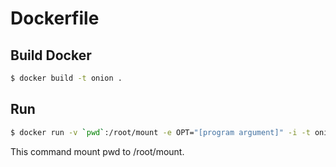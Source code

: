 Dockerfile
=====

## Build Docker
```sh
$ docker build -t onion .
```

## Run
```sh
$ docker run -v `pwd`:/root/mount -e OPT="[program argument]" -i -t onion
```
This command mount pwd to /root/mount.
